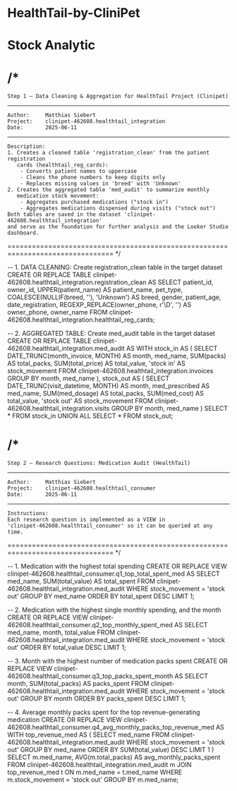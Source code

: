 # HealthTail-by-CliniPet
# Stock Analytic
/*
================================================================================
    Step 1 – Data Cleaning & Aggregation for HealthTail Project (Clinipet)
--------------------------------------------------------------------------------
    Author:     Matthias Siebert
    Project:    clinipet-462608.healthtail_integration
    Date:       2025-06-11
--------------------------------------------------------------------------------
    Description:
    1. Creates a cleaned table 'registration_clean' from the patient registration
       cards (healthtail_reg_cards):
        - Converts patient names to uppercase
        - Cleans the phone numbers to keep digits only
        - Replaces missing values in 'breed' with 'Unknown'
    2. Creates the aggregated table 'med_audit' to summarize monthly
       medication stock movement:
        - Aggregates purchased medications ("stock in")
        - Aggregates medications dispensed during visits ("stock out")
    Both tables are saved in the dataset 'clinipet-462608.healthtail_integration'
    and serve as the foundation for further analysis and the Looker Studio dashboard.
================================================================================
*/

-- 1. DATA CLEANING: Create registration_clean table in the target dataset
CREATE OR REPLACE TABLE clinipet-462608.healthtail_integration.registration_clean AS
SELECT
  patient_id,
  owner_id,
  UPPER(patient_name) AS patient_name,
  pet_type,
  COALESCE(NULLIF(breed, ''), 'Unknown') AS breed,
  gender,
  patient_age,
  date_registration,
  REGEXP_REPLACE(owner_phone, r'\D', '') AS owner_phone,
  owner_name
FROM clinipet-462608.healthtail_integration.healthtail_reg_cards;

-- 2. AGGREGATED TABLE: Create med_audit table in the target dataset
CREATE OR REPLACE TABLE clinipet-462608.healthtail_integration.med_audit AS
WITH stock_in AS (
  SELECT
    DATE_TRUNC(month_invoice, MONTH) AS month,
    med_name,
    SUM(packs) AS total_packs,
    SUM(total_price) AS total_value,
    'stock in' AS stock_movement
  FROM clinipet-462608.healthtail_integration.invoices
  GROUP BY month, med_name
),
stock_out AS (
  SELECT
    DATE_TRUNC(visit_datetime, MONTH) AS month,
    med_prescribed AS med_name,
    SUM(med_dosage) AS total_packs,
    SUM(med_cost) AS total_value,
    'stock out' AS stock_movement
  FROM clinipet-462608.healthtail_integration.visits
  GROUP BY month, med_name
)
SELECT * FROM stock_in
UNION ALL
SELECT * FROM stock_out;


/*
================================================================================
    Step 2 – Research Questions: Medication Audit (HealthTail)
--------------------------------------------------------------------------------
    Author:     Matthias Siebert
    Project:    clinipet-462608.healthtail_consumer
    Date:       2025-06-11
--------------------------------------------------------------------------------
    Instructions:
    Each research question is implemented as a VIEW in
    'clinipet-462608.healthtail_consumer' so it can be queried at any time.
================================================================================
*/

-- 1. Medication with the highest total spending
CREATE OR REPLACE VIEW clinipet-462608.healthtail_consumer.q1_top_total_spent_med AS
SELECT
    med_name,
    SUM(total_value) AS total_spent
FROM clinipet-462608.healthtail_integration.med_audit
WHERE stock_movement = 'stock out'
GROUP BY med_name
ORDER BY total_spent DESC
LIMIT 1;

-- 2. Medication with the highest single monthly spending, and the month
CREATE OR REPLACE VIEW clinipet-462608.healthtail_consumer.q2_top_monthly_spent_med AS
SELECT
    med_name,
    month,
    total_value
FROM clinipet-462608.healthtail_integration.med_audit
WHERE stock_movement = 'stock out'
ORDER BY total_value DESC
LIMIT 1;

-- 3. Month with the highest number of medication packs spent
CREATE OR REPLACE VIEW clinipet-462608.healthtail_consumer.q3_top_packs_spent_month AS
SELECT
    month,
    SUM(total_packs) AS packs_spent
FROM clinipet-462608.healthtail_integration.med_audit
WHERE stock_movement = 'stock out'
GROUP BY month
ORDER BY packs_spent DESC
LIMIT 1;

-- 4. Average monthly packs spent for the top revenue-generating medication
CREATE OR REPLACE VIEW clinipet-462608.healthtail_consumer.q4_avg_monthly_packs_top_revenue_med AS
WITH top_revenue_med AS (
  SELECT med_name
  FROM clinipet-462608.healthtail_integration.med_audit
  WHERE stock_movement = 'stock out'
  GROUP BY med_name
  ORDER BY SUM(total_value) DESC
  LIMIT 1
)
SELECT
    m.med_name,
    AVG(m.total_packs) AS avg_monthly_packs_spent
FROM clinipet-462608.healthtail_integration.med_audit m
JOIN top_revenue_med t
  ON m.med_name = t.med_name
WHERE m.stock_movement = 'stock out'
GROUP BY m.med_name;
